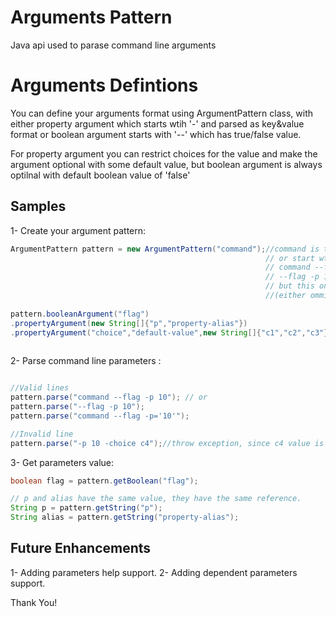 # Arguments Pattern
Java api used to parase command line arguments


# Arguments Defintions

You can define your arguments format using ArgumentPattern class, with either property argument which starts wtih '-'  and parsed as key&value format or boolean argument starts with '--' which has true/false value.

For property argument you can restrict choices for the value and make the argument optional with some default value, but boolean argument is always optilnal with default boolean value of 'false'

## Samples

1- Create your argument pattern:

``` java
ArgumentPattern pattern = new ArgumentPattern("command");//command is the process name, parsed line should start with 'command'
                                                         // or start wtih arguments directly, examples of valid lines:
                                                         // command --flag -p 10
                                                         // --flag -p 10
                                                         // but this one is invalid : echo --flag
                                                         //(either ommited or starts with assigned name)
                                                         
pattern.booleanArgument("flag")                                          //defines new boolean argument flag
.propertyArgument(new String[]{"p","property-alias"})                    //defines new property argument p with alias property-alias
.propertyArgument("choice","default-value",new String[]{"c1","c2","c3"});//defines property argument with restrcited choices [c1|c2|c3]
                                                                         //default value
 ```
2- Parse command line parameters : 
 
 ``` java

//Valid lines
pattern.parse("command --flag -p 10"); // or
pattern.parse("--flag -p 10");
pattern.parse("command --flag -p='10'");

//Invalid line
pattern.parse("-p 10 -choice c4");//throw exception, since c4 value is not in  [c1|c2|c3]

 ```
 
 3- Get parameters value:
  ``` java
  boolean flag = pattern.getBoolean("flag");
  
  // p and alias have the same value, they have the same reference.
  String p = pattern.getString("p");
  String alias = pattern.getString("property-alias");
  ```
    
  ## Future Enhancements
  
  1- Adding parameters help support.
  2- Adding dependent parameters support.
  
  Thank You!
  
 
 
